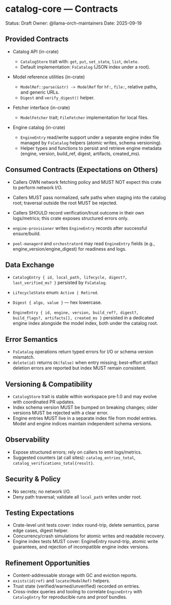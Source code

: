 # catalog-core — Contracts

Status: Draft
Owner: @llama-orch-maintainers
Date: 2025-09-19

## Provided Contracts

- Catalog API (in-crate)
  - `CatalogStore` trait with: `get`, `put`, `set_state`, `list`, `delete`.
  - Default implementation: `FsCatalog` (JSON index under a root).
- Model reference utilities (in-crate)
  - `ModelRef::parse(&str) -> ModelRef` for `hf:`, `file:`, relative paths, and generic URLs.
  - `Digest` and `verify_digest()` helper.
- Fetcher interface (in-crate)
  - `ModelFetcher` trait; `FileFetcher` implementation for local files.

- Engine catalog (in-crate)
  - `EngineEntry` read/write support under a separate engine index file managed by `FsCatalog` helpers (atomic writes, schema versioning).
  - Helper types and functions to persist and retrieve engine metadata (engine, version, build_ref, digest, artifacts, created_ms).

## Consumed Contracts (Expectations on Others)

- Callers OWN network fetching policy and MUST NOT expect this crate to perform network I/O.
- Callers MUST pass normalized, safe paths when staging into the catalog root; traversal outside the root MUST be rejected.
- Callers SHOULD record verification/trust outcome in their own logs/metrics; this crate exposes structured errors only.

- `engine-provisioner` writes `EngineEntry` records after successful ensure/build.
- `pool-managerd` and `orchestratord` may read `EngineEntry` fields (e.g., engine_version/engine_digest) for readiness and logs.

## Data Exchange

- `CatalogEntry { id, local_path, lifecycle, digest?, last_verified_ms? }` persisted by `FsCatalog`.
- `LifecycleState` enum: `Active | Retired`.
- `Digest { algo, value }` — hex lowercase.

- `EngineEntry { id, engine, version, build_ref?, digest?, build_flags?, artifacts[], created_ms }` persisted in a dedicated engine index alongside the model index, both under the catalog root.

## Error Semantics

- `FsCatalog` operations return typed errors for I/O or schema version mismatch.
- `delete(id)` returns `Ok(false)` when entry missing; best-effort artifact deletion errors are reported but index MUST remain consistent.

## Versioning & Compatibility

- `CatalogStore` trait is stable within workspace pre‑1.0 and may evolve with coordinated PR updates.
- Index schema version MUST be bumped on breaking changes; older versions MUST be rejected with a clear error.
- Engine entries MUST live in a separate index file from model entries. Model and engine indices maintain independent schema versions.

## Observability

- Expose structured errors; rely on callers to emit logs/metrics.
- Suggested counters (at call sites): `catalog_entries_total`, `catalog_verifications_total{result}`.

## Security & Policy

- No secrets; no network I/O.
- Deny path traversal; validate all `local_path` writes under root.

## Testing Expectations

- Crate-level unit tests cover: index round-trip, delete semantics, parse edge cases, digest helper.
- Concurrency/crash simulations for atomic writes and readable recovery.
- Engine index tests MUST cover: EngineEntry round-trip, atomic write guarantees, and rejection of incompatible engine index versions.

## Refinement Opportunities

- Content-addressable storage with GC and eviction reports.
- `exists(id|ref)` and `locate(ModelRef)` helpers.
- Trust state (verified/warned/unverified) recorded on entries.
- Cross-index queries and tooling to correlate `EngineEntry` with `CatalogEntry` for reproducible runs and proof bundles.
